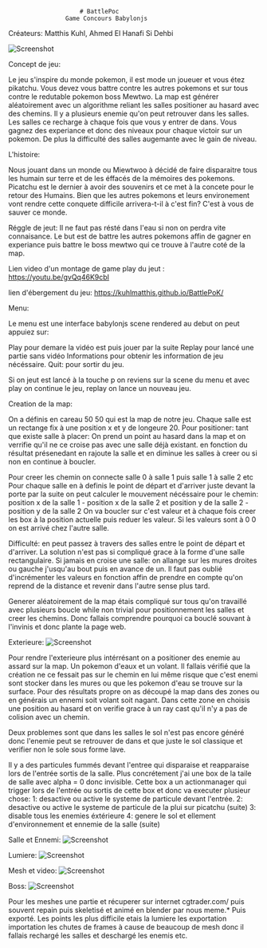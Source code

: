 
                        # BattlePoc
                    Game Concours Babylonjs

Créateurs:
Matthis Kuhl, Ahmed El Hanafi Si Dehbi

![Screenshot](readmeimage/menu.png)

Concept de jeu:

Le jeu s'inspire du monde pokemon, il est mode un joueuer et vous étez pikatchu.
Vous devez vous battre contre les autres pokemons et sur tous contre le redutable pokemon boss Mewtwo.
La map est générer aléatoirement avec un algorithme reliant les salles positioner au hasard avec des chemins.
Il y a plusieurs enemie qu'on peut retrouver dans les salles.
Les salles ce recharge à chaque fois que vous y entrer de dans.
Vous gagnez des experiance et donc des niveaux pour chaque victoir sur un pokemon.
De plus la difficulté des salles augemante avec le gain de niveau.

L'histoire:

Nous jouant dans un monde ou Miewtwoo à décidé de faire disparaitre tous les humain sur terre et de les éffacés de la mémoires des pokemons. Picatchu est le dernier à avoir des souvenirs et ce met à la concete pour le retour des Humains.
Bien que les autres pokemons et leurs environement vont rendre cette conquete difficile arrivera-t-il à c'est fin?
C'est à vous de sauver ce monde.

Réggle de jeut:
Il ne faut pas résté dans l'eau si non on perdra vite connaisance.
Le but est de battre les autres pokemons affin de gagner en experiance puis battre le boss mewtwo qui ce trouve à l'autre coté de la map.


Lien video d'un montage de game play du jeut :
https://youtu.be/gvQq46K9cbI

lien d'ébergement du jeu:
https://kuhlmatthis.github.io/BattlePoK/


Menu:

Le menu est une interface babylonjs scene rendered au debut on peut appuiez sur:

Play pour demare la vidéo est puis jouer par la suite
Replay pour lancé une partie sans vidéo 
Informations pour obtenir les information de jeu nécéssaire.
Quit: pour sortir du jeu.

Si on jeut est lancé à la touche p on reviens sur la scene du menu et avec play on continue le jeu, replay on lance un nouveau jeu.

Creation de la map:

On a définis en careau 50 50 qui est la map de notre jeu.
Chaque salle est un rectange fix à une position x et y de longeure 20.
Pour positioner:
tant que existe salle à placer:
On prend un point au hasard dans la map et on verrifie qu'il ne ce croise pas avec une salle déjà existant.
en fonction du résultat présenedant en rajoute la salle et en diminue les salles à creer ou si non en continue à boucler.

Pour creer les chemin on connecte salle 0 à salle 1 puis salle 1 à salle 2 etc
Pour chaque salle en à definis le point de départ et d'arriver juste devant la porte par la suite on peut calculer le mouvement nécéssaire pour le chemin: position x de la salle 1 - position x de la salle 2 et position y de la salle 2 - position y de la salle 2
On va boucler sur c'est valeur et à chaque fois creer les box à la position actuelle puis reduer les valeur.
Si les valeurs sont à 0 0 on est arrivé chez l'autre salle.

Difficulté: en peut passez à travers des salles entre le point de départ et d'arriver.
La solution n'est pas si compliqué grace à la forme d'une salle rectangulaire. Si jamais en croise une salle:
on allange sur les mures droites ou gauche j'usqu'au bout puis en avance de un.
Il faut pas oublié d'incrémenter les valeurs en fonction affin de prendre en compte qu'on reprend de la distance et revenir dans l'autre sense plus tard.

Generer aléatoirement de la map étais compliqué sur tous qu'on travaillé avec plusieurs boucle while non trivial pour positionnement les salles et creer les chemins.
Donc fallais comprendre pourquoi ca bouclé souvant à l'invinis et donc plante la page web.

Exterieure:
![Screenshot](readmeimage/exterieure.png)

Pour rendre l'exterieure plus intérrésant on a positioner des enemie au assard sur la map. Un pokemon d'eaux et un volant.
Il fallais vérifié que la création ne ce fessait pas sur le chemin en lui même risque que c'est enemi sont stocker dans les mures ou que les pokemon d'eau se trouve sur la surface.
Pour des résultats propre on as découpé la map dans des zones ou en générais un ennemi soit volant soit nagant.
Dans cette zone en choisis une position au hasard et on verifie grace à un ray cast qu'il n'y a pas de colision avec un chemin.

Deux problemes sont que dans les salles le sol n'est pas encore généré donc l'enemie peut se retrouver de dans et que juste le sol classique et verifier non le sole sous forme lave.

Il y a des particules fummés devant l'entree qui disparaise et reapparaise lors de l'entrée sortis de la salle.
Plus concrétement j'ai une box de la taile de salle avec alpha = 0 donc invisible.
Cette box a un actionmanager qui trigger lors de l'entrée ou sortis de cette box et donc va executer plusieur chose:
1: desactive ou active le systeme de particule devant l'entrée.
2: desactive ou active le systeme de particule de la plui sur picatchu (suite)
3: disable tous les enemies éxtérieure
4: genere le sol et ellement d'environnement et ennemie de la salle (suite)




Salle et Ennemi:
![Screenshot](readmeimage/fullsale.png)






Lumiere:
![Screenshot](readmeimage/fireandlight.png)


Mesh et video:
![Screenshot](readmeimage/blender.png)

Boss:
![Screenshot](readmeimage/Boss.png)


Pour les meshes une partie et récuperer sur internet cgtrader.com/ puis souvent repain  puis skeletisé et animé en blender par nous meme.*
Puis exporté.
Les points les plus difficile etais la lumiere les exportation importation les chutes de frames à cause de beaucoup de mesh donc il fallais rechargé les salles et deschargé les enemis etc.